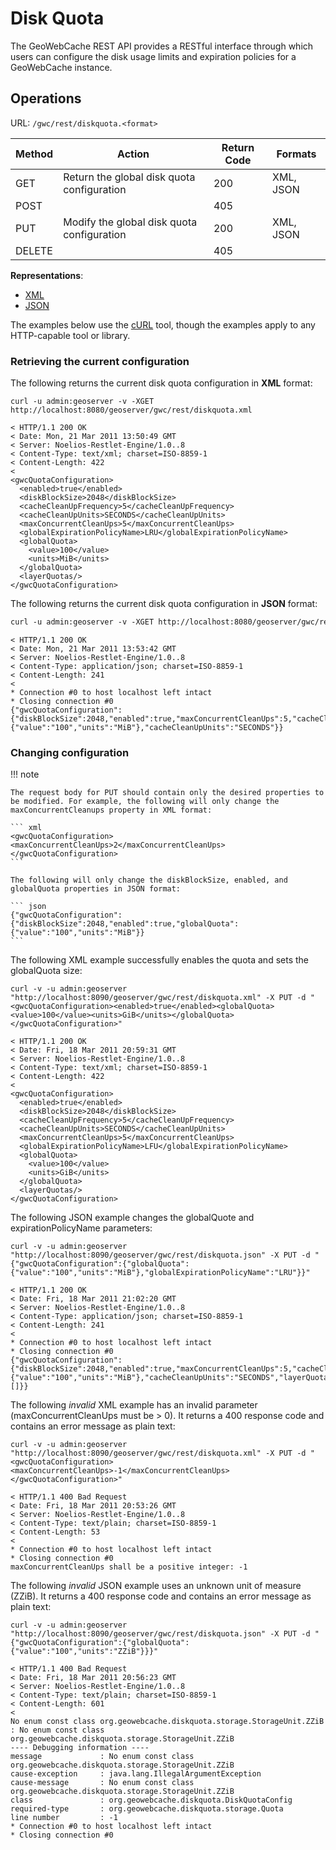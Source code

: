 # Disk Quota

The GeoWebCache REST API provides a RESTful interface through which users can configure the disk usage limits and expiration policies for a GeoWebCache instance.

## Operations

URL: `/gwc/rest/diskquota.<format>`

| Method | Action                                     | Return Code | Formats   |
|--------|--------------------------------------------|-------------|-----------|
| GET    | Return the global disk quota configuration | 200         | XML, JSON |
| POST   |                                            | 405         |           |
| PUT    | Modify the global disk quota configuration | 200         | XML, JSON |
| DELETE |                                            | 405         |           |

**Representations**:

-   [XML](representations/diskquota_xml.txt)
-   [JSON](representations/diskquota_json.txt)

The examples below use the [cURL](http://curl.haxx.se/) tool, though the examples apply to any HTTP-capable tool or library.

### Retrieving the current configuration

The following returns the current disk quota configuration in **XML** format:

``` console
curl -u admin:geoserver -v -XGET http://localhost:8080/geoserver/gwc/rest/diskquota.xml
```

    < HTTP/1.1 200 OK
    < Date: Mon, 21 Mar 2011 13:50:49 GMT
    < Server: Noelios-Restlet-Engine/1.0..8
    < Content-Type: text/xml; charset=ISO-8859-1
    < Content-Length: 422
    < 
    <gwcQuotaConfiguration>
      <enabled>true</enabled>
      <diskBlockSize>2048</diskBlockSize>
      <cacheCleanUpFrequency>5</cacheCleanUpFrequency>
      <cacheCleanUpUnits>SECONDS</cacheCleanUpUnits>
      <maxConcurrentCleanUps>5</maxConcurrentCleanUps>
      <globalExpirationPolicyName>LRU</globalExpirationPolicyName>
      <globalQuota>
        <value>100</value>
        <units>MiB</units>
      </globalQuota>
      <layerQuotas/>
    </gwcQuotaConfiguration>

The following returns the current disk quota configuration in **JSON** format:

``` xml
curl -u admin:geoserver -v -XGET http://localhost:8080/geoserver/gwc/rest/diskquota.json
```

    < HTTP/1.1 200 OK
    < Date: Mon, 21 Mar 2011 13:53:42 GMT
    < Server: Noelios-Restlet-Engine/1.0..8
    < Content-Type: application/json; charset=ISO-8859-1
    < Content-Length: 241
    < 
    * Connection #0 to host localhost left intact
    * Closing connection #0
    {"gwcQuotaConfiguration":{"diskBlockSize":2048,"enabled":true,"maxConcurrentCleanUps":5,"cacheCleanUpFrequency":5,"globalExpirationPolicyName":"LRU","globalQuota":{"value":"100","units":"MiB"},"cacheCleanUpUnits":"SECONDS"}}

### Changing configuration

!!! note

    The request body for PUT should contain only the desired properties to be modified. For example, the following will only change the maxConcurrentCleanups property in XML format:
    
    ``` xml
    <gwcQuotaConfiguration><maxConcurrentCleanUps>2</maxConcurrentCleanUps></gwcQuotaConfiguration>
    ```
    
    The following will only change the diskBlockSize, enabled, and globalQuota properties in JSON format:
    
    ``` json
    {"gwcQuotaConfiguration":{"diskBlockSize":2048,"enabled":true,"globalQuota":{"value":"100","units":"MiB"}}
    ```

The following XML example successfully enables the quota and sets the globalQuota size:

``` console
curl -v -u admin:geoserver "http://localhost:8090/geoserver/gwc/rest/diskquota.xml" -X PUT -d "<gwcQuotaConfiguration><enabled>true</enabled><globalQuota><value>100</value><units>GiB</units></globalQuota></gwcQuotaConfiguration>"
```

    < HTTP/1.1 200 OK
    < Date: Fri, 18 Mar 2011 20:59:31 GMT
    < Server: Noelios-Restlet-Engine/1.0..8
    < Content-Type: text/xml; charset=ISO-8859-1
    < Content-Length: 422
    < 
    <gwcQuotaConfiguration>
      <enabled>true</enabled>
      <diskBlockSize>2048</diskBlockSize>
      <cacheCleanUpFrequency>5</cacheCleanUpFrequency>
      <cacheCleanUpUnits>SECONDS</cacheCleanUpUnits>
      <maxConcurrentCleanUps>5</maxConcurrentCleanUps>
      <globalExpirationPolicyName>LFU</globalExpirationPolicyName>
      <globalQuota>
        <value>100</value>
        <units>GiB</units>
      </globalQuota>
      <layerQuotas/>
    </gwcQuotaConfiguration>

The following JSON example changes the globalQuote and expirationPolicyName parameters:

``` console
curl -v -u admin:geoserver "http://localhost:8090/geoserver/gwc/rest/diskquota.json" -X PUT -d "{"gwcQuotaConfiguration":{"globalQuota":{"value":"100","units":"MiB"},"globalExpirationPolicyName":"LRU"}}"
```

    < HTTP/1.1 200 OK
    < Date: Fri, 18 Mar 2011 21:02:20 GMT
    < Server: Noelios-Restlet-Engine/1.0..8
    < Content-Type: application/json; charset=ISO-8859-1
    < Content-Length: 241
    < 
    * Connection #0 to host localhost left intact
    * Closing connection #0
    {"gwcQuotaConfiguration":{"diskBlockSize":2048,"enabled":true,"maxConcurrentCleanUps":5,"cacheCleanUpFrequency":5,"globalExpirationPolicyName":"LRU","globalQuota":{"value":"100","units":"MiB"},"cacheCleanUpUnits":"SECONDS","layerQuotas":[]}}

The following *invalid* XML example has an invalid parameter (maxConcurrentCleanUps must be > 0). It returns a 400 response code and contains an error message as plain text:

``` console
curl -v -u admin:geoserver "http://localhost:8090/geoserver/gwc/rest/diskquota.xml" -X PUT -d "<gwcQuotaConfiguration><maxConcurrentCleanUps>-1</maxConcurrentCleanUps></gwcQuotaConfiguration>"
```

    < HTTP/1.1 400 Bad Request
    < Date: Fri, 18 Mar 2011 20:53:26 GMT
    < Server: Noelios-Restlet-Engine/1.0..8
    < Content-Type: text/plain; charset=ISO-8859-1
    < Content-Length: 53
    < 
    * Connection #0 to host localhost left intact
    * Closing connection #0
    maxConcurrentCleanUps shall be a positive integer: -1

The following *invalid* JSON example uses an unknown unit of measure (ZZiB). It returns a 400 response code and contains an error message as plain text:

``` console
curl -v -u admin:geoserver "http://localhost:8090/geoserver/gwc/rest/diskquota.json" -X PUT -d "{"gwcQuotaConfiguration":{"globalQuota":{"value":"100","units":"ZZiB"}}}"
```

    < HTTP/1.1 400 Bad Request
    < Date: Fri, 18 Mar 2011 20:56:23 GMT
    < Server: Noelios-Restlet-Engine/1.0..8
    < Content-Type: text/plain; charset=ISO-8859-1
    < Content-Length: 601
    < 
    No enum const class org.geowebcache.diskquota.storage.StorageUnit.ZZiB : No enum const class org.geowebcache.diskquota.storage.StorageUnit.ZZiB
    ---- Debugging information ----
    message             : No enum const class org.geowebcache.diskquota.storage.StorageUnit.ZZiB
    cause-exception     : java.lang.IllegalArgumentException
    cause-message       : No enum const class org.geowebcache.diskquota.storage.StorageUnit.ZZiB
    class               : org.geowebcache.diskquota.DiskQuotaConfig
    required-type       : org.geowebcache.diskquota.storage.Quota
    line number         : -1
    * Connection #0 to host localhost left intact
    * Closing connection #0
